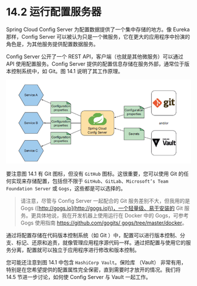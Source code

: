 # 14.2 运行配置服务器

Spring Cloud Config Server 为配置数据提供了一个集中存储的地方。像 Eureka 那样，Config Server 可以被认为只是一个微服务，它在更大的应用程序中扮演的角色是，为其他服务提供配置数据服务。

Config Server 公开了一个 REST API，客户端（也就是其他微服务）可以通过 API 使用配置服务。Config Server 提供的配置信息存储在服务外部，通常位于版本控制系统中，如 Git。图 14.1 说明了其工作原理。

![&#x56FE;14.1 Spring Cloud Config Server &#x652F;&#x6301;&#x4F7F;&#x7528; Git &#x7684; Repository &#x6216; Vault &#x52A0;&#x5BC6;&#x5B58;&#x50A8;&#x5230;&#x5176;&#x4ED6;&#x670D;&#x52A1;&#x4E2D;&#x3002;](../../.gitbook/assets/14.1.png)

要注意图 14.1 有 Git 图标，但没有 `GitHub` 图标。这很重要，您可以使用 Git 的任何实现来存储配置，包括但不限于 `GitHub`、`GitLab`、`Microsoft’s Team Foundation Server` 或 `Gogs`，这些都是可以选择的。

> 请注意，尽管与 Config Server 一起配合的 Git 服务差别不大，但我用的是 Gogs \([http://gogs.io](http://gogs.io)\)，一个轻量级、易于安装的 Git 服务。更具体地说，我在开发机器上使用运行在 Docker 中的 Gogs，可参考 Gogs 使用指南 [https://github.com/gogits/ gogs/tree/master/docker](https://github.com/gogits/gogs/tree/master/docker)。

通过将配置存储在代码版本控制系统（如 Git ）中，配置可以进行版本控制、分支、标记、还原和追责，就像管理应用程序源代码一样。通过把配置与使用它的服务分离，配置就可以独立于应用程序进行修改和版本控制。

您可能还注意到图 14.1 中包含 `HashiCorp Vault`。保险库 （Vault） 非常有用，特别是在您希望提供的配置属性完全保密，直到需要时才放开的情况。我们将 14.5 节进一步讨论，如何使 Config Server 与 Vault 一起工作。

